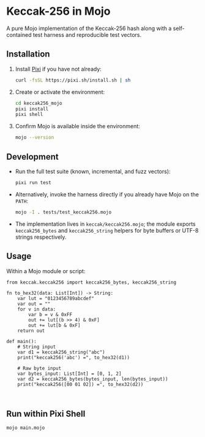# Keccak-256 in Mojo

A pure Mojo implementation of the Keccak-256 hash along with a self-contained
test harness and reproducible test vectors.

## Installation

1. Install [Pixi](https://pixi.sh/latest/) if you have not already:
   ```bash
   curl -fsSL https://pixi.sh/install.sh | sh
   ```
2. Create or activate the environment:
   ```bash
   cd keccak256_mojo
   pixi install
   pixi shell
   ```
3. Confirm Mojo is available inside the environment:
   ```bash
   mojo --version
   ```

## Development

* Run the full test suite (known, incremental, and fuzz vectors):
  ```bash
  pixi run test
  ```
* Alternatively, invoke the harness directly if you already have Mojo on the
  `PATH`:
  ```bash
  mojo -I . tests/test_keccak256.mojo
  ```
* The implementation lives in `keccak/keccak256.mojo`; the module exports
  `keccak256_bytes` and `keccak256_string` helpers for byte buffers or UTF-8
  strings respectively.

## Usage
 
Within a Mojo module or script:

```mojo
from keccak.keccak256 import keccak256_bytes, keccak256_string

fn to_hex32(data: List[Int]) -> String:
    var lut = "0123456789abcdef"
    var out = ""
    for v in data:
        var b = v & 0xFF
        out += lut[(b >> 4) & 0xF]
        out += lut[b & 0xF]
    return out

def main():
    # String input
    var d1 = keccak256_string("abc")
    print("keccak256('abc') =", to_hex32(d1))

    # Raw byte input
    var bytes_input: List[Int] = [0, 1, 2]
    var d2 = keccak256_bytes(bytes_input, len(bytes_input))
    print("keccak256([00 01 02]) =", to_hex32(d2))



```
## Run within Pixi Shell 
```bash
mojo main.mojo
```
